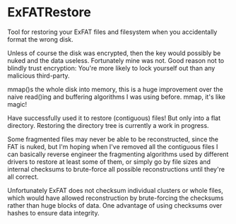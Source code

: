 # ExFATRestore

Tool for restoring your ExFAT files and filesystem when you accidentally format the wrong disk.

Unless of course the disk was encrypted, then the key would possibly be nuked and the data useless.
Fortunately mine was not. Good reason not to blindly trust encryption: You're more likely to lock 
yourself out than any malicious third-party.

mmap()s the whole disk into memory, this is a huge improvement over the naive read()ing and 
buffering algorithms I was using before. mmap, it's like magic!

Have successfully used it to restore (contiguous) files! But only into a flat directory.
Restoring the directory tree is currently a work in progress.

Some fragmented files may never be able to be reconstructed, since the FAT is nuked, 
but I'm hoping when I've removed all the contiguous files I can basically reverse engineer the 
fragmenting algorithms used by different drivers to restore at least some of them,
or simply go by file sizes and internal checksums to brute-force all possible reconstructions
until they're all correct.

Unfortunately ExFAT does not checksum individual clusters or whole files, which would have allowed 
reconstruction by brute-forcing the checksums rather than huge blocks of data. One advantage of using
checksums over hashes to ensure data integrity.

